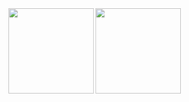 <a href="https://github.com/tocoteron">
  <img align="left" height="170px" src="https://github-readme-stats.vercel.app/api?username=takara1117&count_private=true&show_icons=true&theme=dracula" />
</a>
<a href="https://github.com/tocoteron">
  <img align="left" height="170px" src="https://github-readme-stats.vercel.app/api/top-langs/?username=takara1117&layout=compact&theme=dracula" />
</a>
